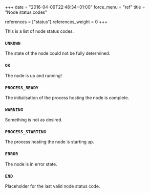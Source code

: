 +++
date = "2016-04-09T22:48:34+01:00"
force_menu = "ref"
title = "Node status codes"

references = ["status"]
references_weight = 0
+++

This is a list of node status codes.
<!--more-->

### `UNKOWN`
The state of the node could not be fully determined.

### `OK`
The node is up and running!

### `PROCESS_READY`
The initialisation of the process hosting the node is complete.

### `WARNING`
Something is not as desired.

### `PROCESS_STARTING`
The process hosting the node is starting up.

### `ERROR`
The node is in error state.

### `END`
Placeholder for the last valid node status code.

